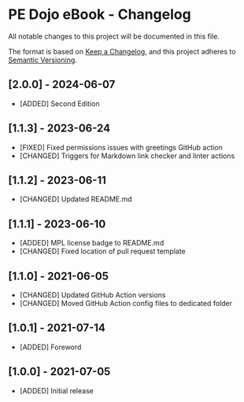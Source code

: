 # PE Dojo eBook - Changelog

All notable changes to this project will be documented in this file.

The format is based on [Keep a Changelog](https://keepachangelog.com/en/1.0.0/),
and this project adheres to [Semantic Versioning](https://semver.org/spec/v2.0.0.html).

## [2.0.0] - 2024-06-07

- [ADDED] Second Edition

## [1.1.3] - 2023-06-24

- [FIXED] Fixed permissions issues with greetings GitHub action
- [CHANGED] Triggers for Markdown link checker and linter actions

## [1.1.2] - 2023-06-11

- [CHANGED] Updated README.md

## [1.1.1] - 2023-06-10

- [ADDED] MPL license badge to README.md
- [CHANGED] Fixed location of pull request template

## [1.1.0] - 2021-06-05

- [CHANGED] Updated GitHub Action versions
- [CHANGED] Moved GitHub Action config files to dedicated folder

## [1.0.1] - 2021-07-14

- [ADDED] Foreword

## [1.0.0] - 2021-07-05

- [ADDED] Initial release
